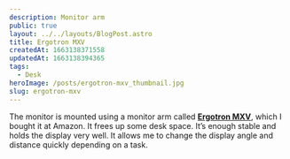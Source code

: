 ```yaml
---
description: Monitor arm
public: true
layout: ../../layouts/BlogPost.astro
title: Ergotron MXV
createdAt: 1663138371558
updatedAt: 1663138394365
tags:
  - Desk
heroImage: /posts/ergotron-mxv_thumbnail.jpg
slug: ergotron-mxv
---
```



The monitor is mounted using a monitor arm called [**Ergotron MXV**](https://amzn.to/3mxMhPj), which I bought it at Amazon. It frees up some desk space. It’s enough stable and holds the display very well. It allows me to change the display angle and distance quickly depending on a task.
